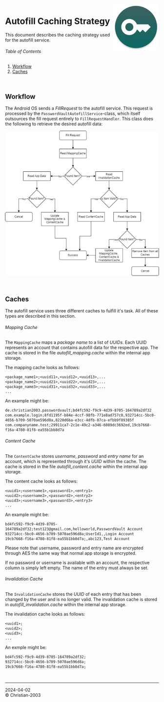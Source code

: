 <img src="../img/icon.png" height="150" align="right"/>

# Autofill Caching Strategy
This document describes the caching strategy used for the autofill service.

###### Table of Contents
1. [Workflow](#workflow)
2. [Caches](#caches)

<br/>

## Workflow
The Android OS sends a _FillRequest_ to the autofill service. This request is processed by the `PasswordVaultAutofillService`-class, which itself outsources the fill request entirely to `FillRequestHandler`. This class does the following to retrieve the desired autofill data:

![](../img/development/autofill_caching.png)

<br/>

## Caches
The autofill service uses three different caches to fulfill it's task. All of these types are described in this section.

###### Mapping Cache
The `MappingCache` maps a _package name_ to a list of _UUIDs_. Each UUID represents an account that contains autofill data for the respective app. The cache is stored in the file _autofill_mapping.cache_ within the internal app storage.

The mapping cache looks as follows:
```csv
<package_name1>;<uuid11>,<uuid12>,<uuid13>,...
<package_name2>;<uuid21>,<uuid22>,<uuid23>,...
<package_name3>;<uuid31>,<uuid32>,<uuid33>,...
...
```

An example might be:
```csv
de.christian2003.passwordvault;bd4fc592-f9c9-4d39-8705-164789a2df32
com.example.login;8fd1195f-b84e-4ccf-98fb-771e8ad757c0,932714cc-5bc0-4656-b709-5070ae596d8a,8220d6ba-e3cc-4dfb-87ca-efbb9f89385f
com.companyname.test;29911ca7-2c1e-49c2-a346-6089dc3692ed,19cb7668-f16a-4780-81f8-ea55b1bb8d7a
```

###### Content Cache
The `ContentCache` stores _username_, _password_ and _entry name_ for an account, which is represented through it's _UUID_ within the cache. The cache is stored in the file _autofill_content.cache_ within the internal app storage.

The content cache looks as follows:
```csv
<uuid1>;<username1>,<password1>,<entry1>
<uuid2>;<username2>,<password2>,<entry2>
<uuid3>;<username3>,<password3>,<entry3>
...
```

An example might be:
```csv
bd4fc592-f9c9-4d39-8705-164789a2df32;test123@gmail.com,helloworld,PasswordVault Account
932714cc-5bc0-4656-b709-5070ae596d8a;UserId1,,Login Account
19cb7668-f16a-4780-81f8-ea55b1bb8d7a;,abc123,Test Account
```

Please note that username, password and entry name are encrypted through AES the same way that normal app storage is encrypted.

If no password or username is available with an account, the respective column is simply left empty. The name of the entry must always be set.

###### Invalidation Cache
The `InvalidationCache` stores the _UUID_ of each entry that has been changed by the user and is no longer valid. The invalidation cache is stored in _autofill_invalidation.cache_ within the internal app storage.

The invalidation cache looks as follows:
```csv
<uuid1>;
<uuid2>;
<uuid3>;
...
```

An exmple might be:
```csv
bd4fc592-f9c9-4d39-8705-164789a2df32;
932714cc-5bc0-4656-b709-5070ae596d8a;
19cb7668-f16a-4780-81f8-ea55b1bb8d7a;
```

<br/>

***
2024-04-02  
&copy; Christian-2003

